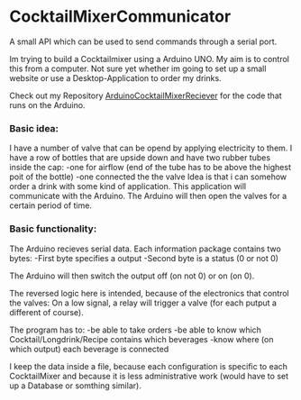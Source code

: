 # CocktailMixerCommunicator

A small API which can be used to send commands through a serial port.

Im trying to build a Cocktailmixer using a Arduino UNO. 
My aim is to control this from a computer. Not sure yet whether im going to set up a small website
or use a Desktop-Application to order my drinks.

Check out my Repository <a href="https://github.com/kahmannf/ArduinoCocktailMixerReceiver">ArduinoCocktailMixerReciever</a> for the code that runs on the Arduino.

<h3>Basic idea:</h3>

I have a number of valve that can be opend by applying electricity to them.
I have a row of bottles that are upside down and have two rubber tubes inside the cap:
-one for airflow (end of the tube has to be above the highest poit of the bottle)
-one connected the the valve
Idea is that i can somehow order a drink with some kind of application. This application will communicate with the Arduino.
The Arduino will then open the valves for a certain period of time.

<h3>Basic functionality:</h3>

The Arduino recieves serial data. Each information package contains two bytes:
-First byte specifies a output
-Second byte is a status (0 or not 0)

The Arduino will then switch the output off (on not 0) or on (on 0).

The reversed logic here is intended, because of the electronics that control the valves:
On a low signal, a relay will trigger a valve (for each putput a different of course).

The program has to:
-be able to take orders
-be able to know which Cocktail/Longdrink/Recipe contains which beverages
-know where (on which output) each beverage is connected

I keep the data inside a file, because each configuration is specific to each CocktailMixer and because it is less administrative work (would have to set up a Database or somthing similar).
